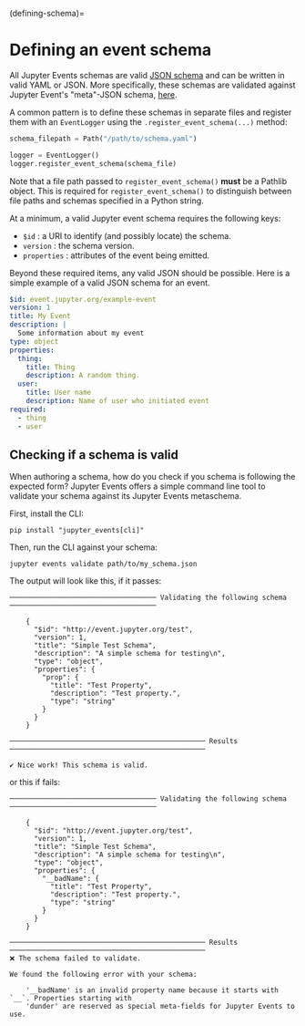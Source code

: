 (defining-schema)=

# Defining an event schema

All Jupyter Events schemas are valid [JSON schema](https://json-schema.org/) and can be written in valid YAML or JSON. More specifically, these schemas are validated against Jupyter Event's "meta"-JSON schema, [here](https://github.com/jupyter/jupyter_events/tree/main/jupyter_events/schemas/event-metaschema.yml).

A common pattern is to define these schemas in separate files and register them with an `EventLogger` using the `.register_event_schema(...)` method:

```python
schema_filepath = Path("/path/to/schema.yaml")

logger = EventLogger()
logger.register_event_schema(schema_file)
```

Note that a file path passed to `register_event_schema()` **must** be a Pathlib
object. This is required for `register_event_schema()` to distinguish between
file paths and schemas specified in a Python string.

At a minimum, a valid Jupyter event schema requires the following keys:

- `$id` : a URI to identify (and possibly locate) the schema.
- `version` : the schema version.
- `properties` : attributes of the event being emitted.

Beyond these required items, any valid JSON should be possible. Here is a simple example of a valid JSON schema for an event.

```yaml
$id: event.jupyter.org/example-event
version: 1
title: My Event
description: |
  Some information about my event
type: object
properties:
  thing:
    title: Thing
    description: A random thing.
  user:
    title: User name
    description: Name of user who initiated event
required:
  - thing
  - user
```

## Checking if a schema is valid

When authoring a schema, how do you check if you schema is following the expected form? Jupyter Events offers a simple command line tool to validate your schema against its Jupyter Events metaschema.

First, install the CLI:

```
pip install "jupyter_events[cli]"
```

Then, run the CLI against your schema:

```
jupyter events validate path/to/my_schema.json
```

The output will look like this, if it passes:

```
──────────────────────────────────── Validating the following schema ────────────────────────────────────

    {
      "$id": "http://event.jupyter.org/test",
      "version": 1,
      "title": "Simple Test Schema",
      "description": "A simple schema for testing\n",
      "type": "object",
      "properties": {
        "prop": {
          "title": "Test Property",
          "description": "Test property.",
          "type": "string"
        }
      }
    }

──────────────────────────────────────────────── Results ────────────────────────────────────────────────

✔ Nice work! This schema is valid.
```

or this if fails:

```
──────────────────────────────────── Validating the following schema ────────────────────────────────────

    {
      "$id": "http://event.jupyter.org/test",
      "version": 1,
      "title": "Simple Test Schema",
      "description": "A simple schema for testing\n",
      "type": "object",
      "properties": {
        "__badName": {
          "title": "Test Property",
          "description": "Test property.",
          "type": "string"
        }
      }
    }

──────────────────────────────────────────────── Results ────────────────────────────────────────────────
❌ The schema failed to validate.

We found the following error with your schema:

    '__badName' is an invalid property name because it starts with `__`. Properties starting with
    'dunder' are reserved as special meta-fields for Jupyter Events to use.
```
